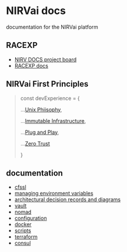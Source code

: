 # NIRVai docs

documentation for the NIRVai platform

## RACEXP

- [NIRV DOCS project board](https://github.com/orgs/nirv-ai/projects/6/views/1?filterQuery=repo%3A%22nirv-ai%2Fdocs%22)
- [RACEXP docs](https://github.com/noahehall/theBookOfNoah/blob/master/0current/architectural%20thinking/0racexp.md)


## NIRVai First Principles

> const devExperience = {
>
> ...[Unix Phiisophy](https://en.wikipedia.org/wiki/Unix_philosophy),
>
> ...[Immutable Infrastructure](https://www.hashicorp.com/resources/what-is-mutable-vs-immutable-infrastructure),
>
> ...[Plug and Play](https://medium.com/@volodymyrfrolov/pluggable-microservices-734457c3a3b3),
>
> ...[Zero Trust](https://www.crowdstrike.com/cybersecurity-101/zero-trust-security/)
>
> }

## documentation

- [cfssl](./cfssl/README.md)
- [managing environment variables](./env/README.md)
- [architectural decision records and diagrams](./_architecture_decision_records_/)
- [vault](./vault/README.md)
- [nomad](./nomad/README.md)
- [configuration](./configs/README.md)
- [docker](./docker/README.md)
- [scripts](./scripts/README.md)
- [terraform](./terraform/README.md)
- [consul](./consul/README.md)
